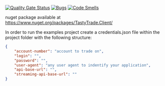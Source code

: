 [![Quality Gate Status](https://sonarcloud.io/api/project_badges/measure?project=veritacodex_TastyTrade.Api.Client&metric=alert_status)](https://sonarcloud.io/summary/new_code?id=veritacodex_TastyTrade.Api.Client)
[![Bugs](https://sonarcloud.io/api/project_badges/measure?project=veritacodex_TastyTrade.Api.Client&metric=bugs)](https://sonarcloud.io/summary/new_code?id=veritacodex_TastyTrade.Api.Client)
[![Code Smells](https://sonarcloud.io/api/project_badges/measure?project=veritacodex_TastyTrade.Api.Client&metric=code_smells)](https://sonarcloud.io/summary/new_code?id=veritacodex_TastyTrade.Api.Client)


nuget package available at https://www.nuget.org/packages/TastyTrade.Client/


In order to run the examples project create a credentials.json file within the project folder with the following structure:

```json
{
    "account-number": "account to trade on",
    "login": "",
    "password": "",
    "user-agent": "any user agent to indentify your application",
    "api-base-url": "",
    "streaming-api-base-url": ""
}
```